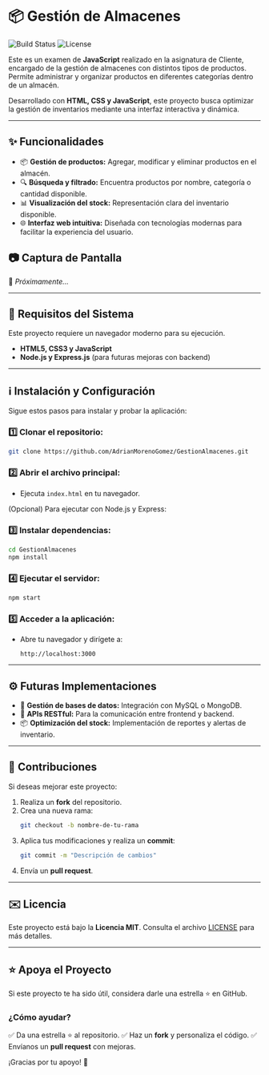 # 📦 Gestión de Almacenes

![Build Status](https://img.shields.io/badge/status-en%20desarrollo-yellow) ![License](https://img.shields.io/badge/license-MIT-blue)

Este es un examen de **JavaScript** realizado en la asignatura de Cliente, encargado de la gestión de almacenes con distintos tipos de productos. Permite administrar y organizar productos en diferentes categorías dentro de un almacén.

Desarrollado con **HTML, CSS y JavaScript**, este proyecto busca optimizar la gestión de inventarios mediante una interfaz interactiva y dinámica.

---

## ✨ Funcionalidades

- 📦 **Gestión de productos:** Agregar, modificar y eliminar productos en el almacén.
- 🔍 **Búsqueda y filtrado:** Encuentra productos por nombre, categoría o cantidad disponible.
- 📊 **Visualización del stock:** Representación clara del inventario disponible.
- 🌐 **Interfaz web intuitiva:** Diseñada con tecnologías modernas para facilitar la experiencia del usuario.

## 📷 Captura de Pantalla

🚧 *Próximamente...*

---

## 🔧 Requisitos del Sistema

Este proyecto requiere un navegador moderno para su ejecución.

- **HTML5, CSS3 y JavaScript**
- **Node.js y Express.js** (para futuras mejoras con backend)

---

## ℹ️ Instalación y Configuración

Sigue estos pasos para instalar y probar la aplicación:

### 1️⃣ Clonar el repositorio:
```bash
git clone https://github.com/AdrianMorenoGomez/GestionAlmacenes.git
```

### 2️⃣ Abrir el archivo principal:
- Ejecuta `index.html` en tu navegador.

(Opcional) Para ejecutar con Node.js y Express:

### 3️⃣ Instalar dependencias:
```bash
cd GestionAlmacenes
npm install
```

### 4️⃣ Ejecutar el servidor:
```bash
npm start
```

### 5️⃣ Acceder a la aplicación:
- Abre tu navegador y dirígete a:
  ```
  http://localhost:3000
  ```

---

## ⚙️ Futuras Implementaciones

- 📂 **Gestión de bases de datos:** Integración con MySQL o MongoDB.
- 🔗 **APIs RESTful:** Para la comunicación entre frontend y backend.
- 📦 **Optimización del stock:** Implementación de reportes y alertas de inventario.

---

## 🚀 Contribuciones

Si deseas mejorar este proyecto:

1. Realiza un **fork** del repositorio.
2. Crea una nueva rama:
   ```bash
   git checkout -b nombre-de-tu-rama
   ```
3. Aplica tus modificaciones y realiza un **commit**:
   ```bash
   git commit -m "Descripción de cambios"
   ```
4. Envía un **pull request**.

---

## ✉️ Licencia

Este proyecto está bajo la **Licencia MIT**. Consulta el archivo [LICENSE](LICENSE) para más detalles.

---

## ⭐️ Apoya el Proyecto

Si este proyecto te ha sido útil, considera darle una estrella ⭐️ en GitHub.

### ¿Cómo ayudar?
✅ Da una estrella ⭐️ al repositorio.
✅ Haz un **fork** y personaliza el código.
✅ Envíanos un **pull request** con mejoras.

¡Gracias por tu apoyo! 🙌
